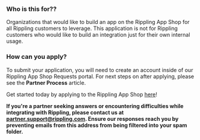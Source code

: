 
### Who is this for??

Organizations that would like to build an app on the Rippling App Shop for all Rippling customers to leverage. This application is not for Rippling customers who would like to build an integration just for their own internal usage.

### How can you apply?
To submit your application, you will need to create an account inside of our Rippling App Shop Requests portal. For next steps on after applying, please see the **Partner Process** article.

<Note>Get started today by applying to the Rippling App Shop [here](https://rippling-public.atlassian.net/servicedesk/customer/portal/3)! </Note>

<Check>**If you're a partner seeking answers or encountering difficulties while integrating with Rippling, please contact us at partner.support@rippling.com. Ensure our responses reach you by preventing emails from this address from being filtered into your spam folder.**</Check>
